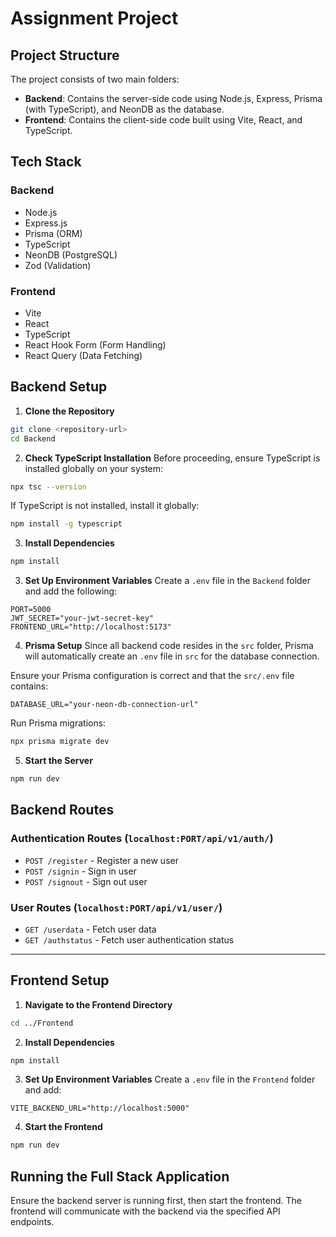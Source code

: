 # Assignment Project

## Project Structure
The project consists of two main folders:
- **Backend**: Contains the server-side code using Node.js, Express, Prisma (with TypeScript), and NeonDB as the database.
- **Frontend**: Contains the client-side code built using Vite, React, and TypeScript.

## Tech Stack

### Backend
- Node.js
- Express.js
- Prisma (ORM)
- TypeScript
- NeonDB (PostgreSQL)
- Zod (Validation)

### Frontend
- Vite
- React
- TypeScript
- React Hook Form (Form Handling)
- React Query (Data Fetching)

## Backend Setup

1. **Clone the Repository**
```sh
git clone <repository-url>
cd Backend
```

2. **Check TypeScript Installation**
Before proceeding, ensure TypeScript is installed globally on your system:
```sh
npx tsc --version
```
If TypeScript is not installed, install it globally:
```sh
npm install -g typescript
```

3. **Install Dependencies**
```sh
npm install
```

3. **Set Up Environment Variables**
Create a `.env` file in the `Backend` folder and add the following:
```env
PORT=5000
JWT_SECRET="your-jwt-secret-key"
FRONTEND_URL="http://localhost:5173"
```

4. **Prisma Setup**
Since all backend code resides in the `src` folder, Prisma will automatically create an `.env` file in `src` for the database connection.

Ensure your Prisma configuration is correct and that the `src/.env` file contains:
```env
DATABASE_URL="your-neon-db-connection-url"
```

Run Prisma migrations:
```sh
npx prisma migrate dev
```

5. **Start the Server**
```sh
npm run dev
```

## Backend Routes
### Authentication Routes (`localhost:PORT/api/v1/auth/`)
- `POST /register` - Register a new user
- `POST /signin` - Sign in user
- `POST /signout` - Sign out user

### User Routes (`localhost:PORT/api/v1/user/`)
- `GET /userdata` - Fetch user data
- `GET /authstatus` - Fetch user authentication status

---

## Frontend Setup

1. **Navigate to the Frontend Directory**
```sh
cd ../Frontend
```

2. **Install Dependencies**
```sh
npm install
```

3. **Set Up Environment Variables**
Create a `.env` file in the `Frontend` folder and add:
```env
VITE_BACKEND_URL="http://localhost:5000"
```

4. **Start the Frontend**
```sh
npm run dev
```

## Running the Full Stack Application
Ensure the backend server is running first, then start the frontend. The frontend will communicate with the backend via the specified API endpoints.

